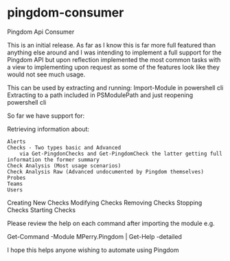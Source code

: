 # pingdom-consumer
Pingdom Api Consumer

This is an initial release.  As far as I know this is far more full featured than anything else around and I was intending to implement a full support for the Pingdom API but upon reflection implemented the most common tasks with a view to implementing upon request as some of the features look like they would not see much usage.

This can be used by extracting and running: Import-Module <path to Mperry.Pingdom folder> in powershell cli
Extracting to a path included in PSModulePath and just reopening powershell cli

So far we have support for: 

Retrieving information about:

    Alerts
    Checks - Two types basic and Advanced 
        via Get-PingdonChecks and Get-PingdomCheck the latter getting full information the former summary
    Check Analysis (Most usage scenarios)
    Check Analysis Raw (Advanced undocumented by Pingdom themselves)
    Probes
    Teams
    Users

Creating New Checks
Modifying Checks
Removing Checks
Stopping Checks
Starting Checks

Please review the help on each command after importing the module e.g.

Get-Command -Module MPerry.Pingdom | Get-Help -detailed

I hope this helps anyone wishing to automate using Pingdom
